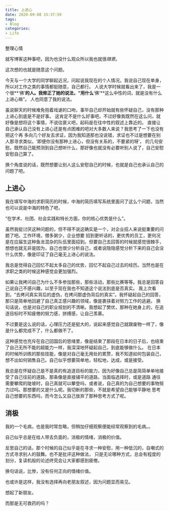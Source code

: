 ```yaml
---
title: 上进心
date: 2020-09-08 15:37:59
tags:
- Blog
categories:
- Life
---
```


整理心情
<!-- more -->

就写博客这种事吧，因为也没什么观众所以我也就很*随意*。

这次想的也就是随意这个问题。

今天与一个大学的同学聊起近况，问起说我现在的个人情况。我说自己现在单身，所以对工作之类的事情都挺随意，自己都行。
人说大学时候就看出来了，我是一个很**‘佛’**的人。我修正了她的说法，“用什么**‘佛’**这么中性的词，就是没有什么上进心嘛”。
人也同意了我的说法。

虽说聊天的时候难免抱着戏谑的口吻，事毕自己却开始就有些怀疑自己，没有那种上进心到底是不是好事。
这肯定不是什么好事吧，不过好像我既然在这么问，就好像是想将这个事情，不说往褒义吧，起码是在往中性的叙述上靠近的。
直接让自己承认自己没有上进心还是有点困难的吧对大多数人来说？我思考了一下也没有把这个再
多向几个好友去求证，因为我知道那也没说错，求证也不过是想要在别人那寻求类似，‘即便你没有那种上进心，但没有关系的，不要紧的呀’，
的几句安慰。既然自己能预测到自己想听什么，那好像也就没有必要听别人说了，自己安慰安慰自己算了。

换个角度说的话，既然想要让别人这么安慰自己的时候，也就是自己也承认自己的问题了吧。

## 上进心

我在填写中海的求职简历的时候，中海的简历填写系统里面问了这么个问题，当然也可以说是中海的特色了吧，

“在学术、社团、社会实践和特长方面，你的核心优势是什么”。

虽然我挺讨厌这种问题的，但不得不说这确实是一个，对企业招人来说挺重要的问题了吧。工作环境，僧多粥少，企业想要
招到更听话的，更优秀的员工，更何况是在应届生这种鱼龙混杂的队伍里面招到。但要自己去回答的时候就感觉很棘手，
想想也就无非是因为，自己也很少分析自己，或者说隐隐感觉分析下来的自己会没什么优势，像是印证了自己毫无上进心的说法。

我总是觉得自己回忆不起太多自己的优势，回忆不起自己过去的经历。当然也是在求职之类的时候这种感觉会更加强烈。

如果让我拷问自己为什么不多参加那些，那些活动，那些比赛等等。我总是回答自己说自己不感兴趣，以至于现在我也不知道这个说法到底是否真实。
我上次看到，“去拷问真实背后的虚伪，在拷问那虚伪背后的真实”。我怀疑起自己的回答，那只是简单地回避了自己真正感兴趣的领域，像是裹挟着对努力工作的逃避。
换句话说，也是对自己的职业规划的不清晰。我想起了樊优，那种在她身上的，在追逐目标时不知疲倦的努力感，拼搏感，让自己羡慕。

不过要是这么说的话，心理压力还是挺大的，说起来感觉自己就跟废物一样了，像是什么都完成不了，什么都做不了。

这种感觉也充斥在自己回国后的思绪里，像是结束了那段在日本的日子后，也结束了自己无所不能的超能力一样，我深深地怀疑起自己，到底能够做什么。
在日本的时候所训练的那些技能，像是对自己毫无用处的累赘，我不知道如何包装自己，想不出如何销售自己。自己似乎想要简单地，轻松地，达成，或是接受。

我总是在怀疑自己是不是真的有追逐目标的能力，因为好像自己总是简简单单地接受了自己往前的道路，那条像是直接铺平的道路，当面临选择时，或是道路
通往需要攀爬的陡坡时，自己真就可以攀登吗，或者说，自己真的为自己想要的事物努力过吗。那想要的又是什么呢。我切断的那些，不就是希望自己能够平静地
思考自己想要的东西吗，而今怎么又自己放弃了那种思考方式了呢。

## 消极

我的一个毛病，也是我时常忽略，但稍加仔细观察便能经常观察到的毛病。。

自己似乎总是在给人带去负面的，消极的情绪，消极的价值。

反思自己的话，那个时候的自己似乎是在寻求一种安慰，用一种低沉的，自嘲式的方式寻求别人的鼓舞。也不是批评这种做法，
只是无论哪种方式，总会有程度的划分，复读机般的论述终究会让大家都感到疲倦。

换句话说，比惨，没有任何正向的情绪价值。

也或许是这样，我没有选择再向老朋友叙述，因为问题显而易见。

想起了新朋友。

而那是无可救药的吗？
